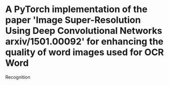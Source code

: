 # A PyTorch implementation of the paper 'Image Super-Resolution Using Deep Convolutional Networks arxiv/1501.00092' for enhancing the quality of word images used for OCR Word
Recognition
